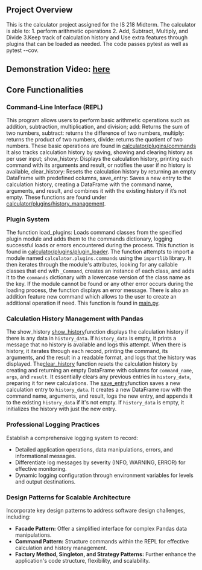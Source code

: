 ## Project Overview
This is the calculator project assigned for the IS 218 Midterm. The calculator is able to: 1. perform arithmetic operations 2. Add, Subtract, Multiply, and Divide 3.Keep track of calculation history and Use extra features through plugins that can be loaded as needed. The code passes pytest as well as pytest --cov. 

## Demonstration Video: [here](https://youtu.be/6gj2ftfOT-A)

## Core Functionalities

### Command-Line Interface (REPL)
This program allows users to perform basic arithmetic operations such as addition, subtraction, multiplication, and division; add: Returns the sum of two numbers, subtract: returns the difference of two numbers, multiply: returns the product of two numbers, divide: returns the quotient of two numbers.
These basic operations are found in [calculator/plugins/commands](https://github.com/db-48/IS218-Midterm/blob/main/calculator/plugins/commands.py) It also tracks calculation history by saving, showing and clearing history as per user input; show_history: Displays the calculation history, printing each command with its arguments and result, or notifies the user if no history is available, clear_history: Resets the calculation history by returning an empty DataFrame with predefined columns, save_entry: Saves a new entry to the calculation history, creating a DataFrame with the command name, arguments, and result, and combines it with the existing history if it’s not empty. These functions are found under [calculator/plugins/history_management](https://github.com/db-48/IS218-Midterm/blob/main/calculator/plugins/history_management.py). 

### Plugin System
The function load_plugins: Loads command classes from the specified plugin module and adds them to the commands dictionary, logging successful loads or errors encountered during the process. This function is found in [calculator/plugins/plugin_loader](https://github.com/db-48/IS218-Midterm/blob/main/calculator/plugins/plugin_loader.py). The function attempts to import a module named `calculator.plugins.commands` using the `importlib` library. It then iterates through the module's attributes, looking for any callable classes that end with `_Command`, creates an instance of each class, and adds it to the `commands` dictionary with a lowercase version of the class name as the key. If the module cannot be found or any other error occurs during the loading process, the function displays an error message. There is also an addition feature new command which allows to the user to create an additional operation if need. This function is found in [main.py](https://github.com/db-48/IS218-Midterm/blob/main/main.py). 

### Calculation History Management with Pandas
 The show_history [show_history](https://github.com/db-48/IS218-Midterm/blob/main/calculator/plugins/history_management.py)function displays the calculation history if there is any data in `history_data`. If `history_data` is empty, it prints a message that no history is available and logs this attempt. When there is history, it iterates through each record, printing the command, its arguments, and the result in a readable format, and logs that the history was displayed. The[clear_history](https://github.com/db-48/IS218-Midterm/blob/main/calculator/plugins/history_management.py) function resets the calculation history by creating and returning an empty DataFrame with columns for `command_name`, `args`, and `result`. It essentially clears any previous entries in `history_data`, preparing it for new calculations. The [save_entry](https://github.com/db-48/IS218-Midterm/blob/main/calculator/plugins/history_management.py)function saves a new calculation entry to `history_data`. It creates a new DataFrame row with the command name, arguments, and result, logs the new entry, and appends it to the existing `history_data` if it's not empty. If `history_data` is empty, it initializes the history with just the new entry.


### Professional Logging Practices

Establish a comprehensive logging system to record:
- Detailed application operations, data manipulations, errors, and informational messages.
- Differentiate log messages by severity (INFO, WARNING, ERROR) for effective monitoring.
- Dynamic logging configuration through environment variables for levels and output destinations.


### Design Patterns for Scalable Architecture

Incorporate key design patterns to address software design challenges, including:
- **Facade Pattern:** Offer a simplified interface for complex Pandas data manipulations.
- **Command Pattern:** Structure commands within the REPL for effective calculation and history management.
- **Factory Method, Singleton, and Strategy Patterns:** Further enhance the application's code structure, flexibility, and scalability.



